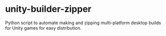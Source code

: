 # unity-builder-zipper
Python script to automate making and zipping multi-platform desktop builds for Unity games for easy distribution.
